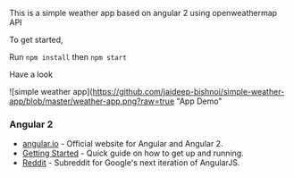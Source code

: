 

This is a simple weather app based on angular 2 using openweathermap API


To get started,


Run `npm install` then `npm start`    

Have a look 

![simple weather app](https://github.com/jaideep-bishnoi/simple-weather-app/blob/master/weather-app.png?raw=true "App Demo"


### Angular 2

- [angular.io](https://angular.io/) - Official website for Angular and Angular 2.
- [Getting Started](https://angular.io/docs/ts/latest/quickstart.html) - Quick guide on how to get up and running.
- [Reddit](https://www.reddit.com/r/Angular2/) - Subreddit for Google's next iteration of AngularJS.
